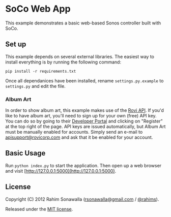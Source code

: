 # SoCo Web App
This example demonstrates a basic web-based Sonos controller built with SoCo.

## Set up
This example depends on several external libraries. The easiest way to install everything is by running the following command:

`pip install -r requirements.txt`

Once all dependanices have been installed, rename `settings.py.example` to `settings.py` and edit the file.

### Album Art
In order to show album art, this example makes use of the [Rovi API](http://developer.rovicorp.com). If you'd like to have album art, you'll need to sign up for your own (free) API key. You can do so by going to their [Developer Portal](http://developer.rovicorp.com) and clicking on "Register" at the top right of the page. API keys are issued automatically, but Album Art must be manually enabled for accounts. Simply send an e-mail to [apisupport@rovicorp.com](apisupport@rovicorp.com) and ask that it be enabled for your account.

## Basic Usage
Run `python index.py` to start the application. Then open up a web browser and visit [http://127.0.0.1:5000](http://127.0.0.1:5000).

## License
Copyright (C) 2012 Rahim Sonawalla ([rsonawalla@gmail.com](mailto:rsonawalla@gmail.com) / [@rahims](http://twitter.com/rahims)).

Released under the [MIT license](http://www.opensource.org/licenses/mit-license.php).
